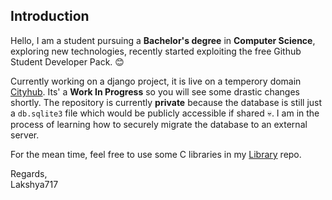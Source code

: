 ## Introduction

Hello, I am a student pursuing a **Bachelor's degree** in **Computer Science**, exploring new technologies, recently started exploiting the free Github Student Developer Pack. 😊

Currently working on a django project, it is live on a temperory domain <a href="https://cityhub-gyg8d5gcdygdgyg4.centralindia-01.azurewebsites.net/">Cityhub</a>. Its' a **Work In Progress** so you will see some drastic changes shortly. The repository is currently **private** because the database is still just a `db.sqlite3` file which would be publicly accessible if shared 💀. I am in the process of learning how to securely migrate the database to an external server.

For the mean time, feel free to use some C libraries in my [Library](https://github.com/Lakshya717/Library) repo.

Regards,<br>
Lakshya717
<!--
**Lakshya717/Lakshya717** is a ✨ _special_ ✨ repository because its `README.md` (this file) appears on your GitHub profile.

Here are some ideas to get you started:

- 🔭 I’m currently working on ...
- 🌱 I’m currently learning ...
- 👯 I’m looking to collaborate on ...
- 🤔 I’m looking for help with ...
- 💬 Ask me about ...
- 📫 How to reach me: ...
- 😄 Pronouns: ...
- ⚡ Fun fact: ...
-->
